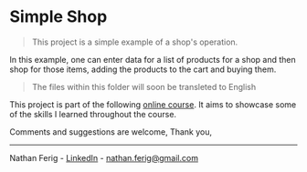 # Simple Shop

> This project is a simple example of a shop's operation.

In this example, one can enter data for a list of products for a shop and then shop for those items, adding the products to the cart and buying them.

> The files within this folder will soon be transleted to English

This project is part of the following [online course](https://www.udemy.com/course/curso-de-programacao-em-python-do-basico-ao-avancado/ "Online Course"). It aims to showcase some of the skills I learned throughout the course.

Comments and suggestions are welcome,
Thank you,

---

Nathan Ferig - [LinkedIn](https://www.linkedin.com/in/nathanferig/ "LinkedIn") - nathan.ferig@gmail.com